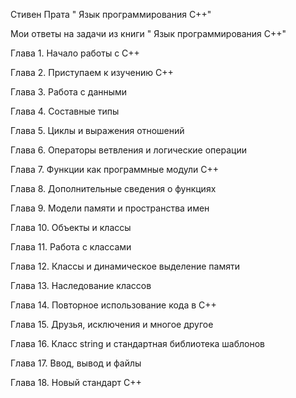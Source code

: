 Стивен Прата " Язык программирования C++"

Мои ответы на задачи из книги " Язык программирования C++"

Глава 1. Начало работы с C++

Глава 2. Приступаем к изучению C++

Глава 3. Работа с данными

Глава 4. Составные типы

Глава 5. Циклы и выражения отношений

Глава 6. Операторы ветвления и логические операции

Глава 7. Функции как программные модули C++

Глава 8. Дополнительные сведения о функциях

Глава 9. Модели памяти и пространства имен

Глава 10. Объекты и классы

Глава 11. Работа с классами

Глава 12. Классы и динамическое выделение памяти

Глава 13. Наследование классов

Глава 14. Повторное использование кода в C++

Глава 15. Друзья, исключения и многое другое

Глава 16. Класс string и стандартная библиотека шаблонов

Глава 17. Ввод, вывод и файлы

Глава 18. Новый стандарт C++
